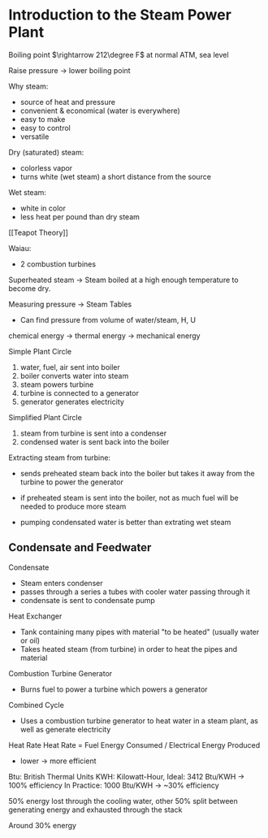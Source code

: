 # Introduction to the Steam Power Plant

Boiling point $\rightarrow 212\degree F$ at normal ATM, sea level

Raise pressure -> lower boiling point

Why steam:
- source of heat and pressure
- convenient & economical (water is everywhere)
- easy to make
- easy to control
- versatile

Dry (saturated) steam:
- colorless vapor
- turns white (wet steam) a short distance from the source

Wet steam:
- white in color
- less heat per pound than dry steam

[[Teapot Theory]]

Waiau:
- 2 combustion turbines

Superheated steam -> Steam boiled at a high enough temperature to become dry.

Measuring pressure -> Steam Tables
- Can find pressure from volume of water/steam, H, U

chemical energy -> thermal energy -> mechanical energy

Simple Plant Circle
1. water, fuel, air sent into boiler
2. boiler converts water into steam
3. steam powers turbine
4. turbine is connected to a generator
5. generator generates electricity

Simplified Plant Circle
1. steam from turbine is sent into a condenser
2. condensed water is sent back into the boiler

Extracting steam from turbine:
- sends preheated steam back into the boiler but takes it away from the turbine to power the generator
- if preheated steam is sent into the boiler, not as much fuel will be needed to produce more steam

- pumping condensated water is better than extrating wet steam

## Condensate and Feedwater
Condensate
- Steam enters condenser
- passes through a series a tubes with cooler water passing through it
- condensate is sent to condensate pump

Heat Exchanger
- Tank containing many pipes with material "to be heated" (usually water or oil)
- Takes heated steam (from turbine) in order to heat the pipes and material

Combustion Turbine Generator
- Burns fuel to power a turbine which powers a generator

Combined Cycle
- Uses a combustion turbine generator to heat water in a steam plant, as well as generate electricity

Heat Rate
Heat Rate = Fuel Energy Consumed / Electrical Energy Produced 
- lower -> more efficient

Btu: British Thermal Units
KWH: Kilowatt-Hour,
Ideal: 3412 Btu/KWH -> 100% efficiency
In Practice: 1000 Btu/KWH -> ~30% efficiency

50% energy lost through the cooling water, other 50% split between generating energy and exhausted through the stack

Around 30% energy 
